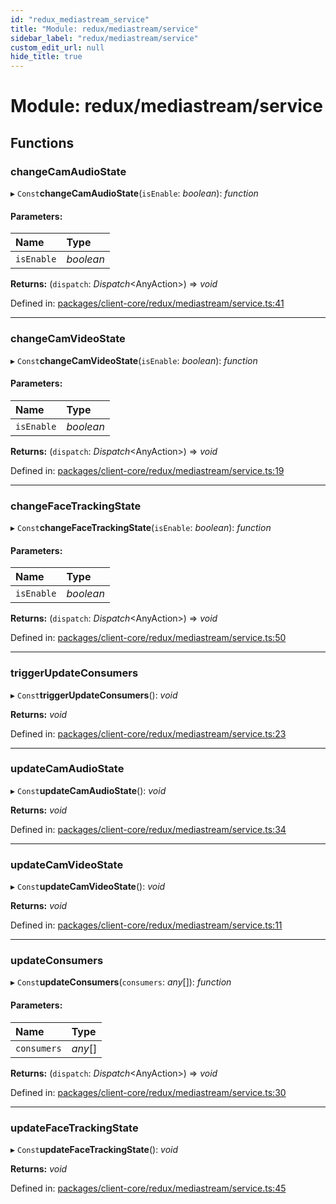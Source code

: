 ```yaml
---
id: "redux_mediastream_service"
title: "Module: redux/mediastream/service"
sidebar_label: "redux/mediastream/service"
custom_edit_url: null
hide_title: true
---
```


# Module: redux/mediastream/service

## Functions

### changeCamAudioState

▸ `Const`**changeCamAudioState**(`isEnable`: *boolean*): *function*

#### Parameters:

Name | Type |
:------ | :------ |
`isEnable` | *boolean* |

**Returns:** (`dispatch`: *Dispatch*<AnyAction\>) => *void*

Defined in: [packages/client-core/redux/mediastream/service.ts:41](https://github.com/xr3ngine/xr3ngine/blob/66a84a950/packages/client-core/redux/mediastream/service.ts#L41)

___

### changeCamVideoState

▸ `Const`**changeCamVideoState**(`isEnable`: *boolean*): *function*

#### Parameters:

Name | Type |
:------ | :------ |
`isEnable` | *boolean* |

**Returns:** (`dispatch`: *Dispatch*<AnyAction\>) => *void*

Defined in: [packages/client-core/redux/mediastream/service.ts:19](https://github.com/xr3ngine/xr3ngine/blob/66a84a950/packages/client-core/redux/mediastream/service.ts#L19)

___

### changeFaceTrackingState

▸ `Const`**changeFaceTrackingState**(`isEnable`: *boolean*): *function*

#### Parameters:

Name | Type |
:------ | :------ |
`isEnable` | *boolean* |

**Returns:** (`dispatch`: *Dispatch*<AnyAction\>) => *void*

Defined in: [packages/client-core/redux/mediastream/service.ts:50](https://github.com/xr3ngine/xr3ngine/blob/66a84a950/packages/client-core/redux/mediastream/service.ts#L50)

___

### triggerUpdateConsumers

▸ `Const`**triggerUpdateConsumers**(): *void*

**Returns:** *void*

Defined in: [packages/client-core/redux/mediastream/service.ts:23](https://github.com/xr3ngine/xr3ngine/blob/66a84a950/packages/client-core/redux/mediastream/service.ts#L23)

___

### updateCamAudioState

▸ `Const`**updateCamAudioState**(): *void*

**Returns:** *void*

Defined in: [packages/client-core/redux/mediastream/service.ts:34](https://github.com/xr3ngine/xr3ngine/blob/66a84a950/packages/client-core/redux/mediastream/service.ts#L34)

___

### updateCamVideoState

▸ `Const`**updateCamVideoState**(): *void*

**Returns:** *void*

Defined in: [packages/client-core/redux/mediastream/service.ts:11](https://github.com/xr3ngine/xr3ngine/blob/66a84a950/packages/client-core/redux/mediastream/service.ts#L11)

___

### updateConsumers

▸ `Const`**updateConsumers**(`consumers`: *any*[]): *function*

#### Parameters:

Name | Type |
:------ | :------ |
`consumers` | *any*[] |

**Returns:** (`dispatch`: *Dispatch*<AnyAction\>) => *void*

Defined in: [packages/client-core/redux/mediastream/service.ts:30](https://github.com/xr3ngine/xr3ngine/blob/66a84a950/packages/client-core/redux/mediastream/service.ts#L30)

___

### updateFaceTrackingState

▸ `Const`**updateFaceTrackingState**(): *void*

**Returns:** *void*

Defined in: [packages/client-core/redux/mediastream/service.ts:45](https://github.com/xr3ngine/xr3ngine/blob/66a84a950/packages/client-core/redux/mediastream/service.ts#L45)
